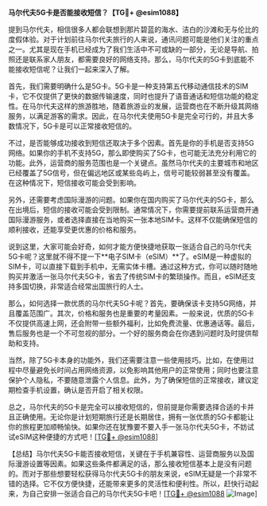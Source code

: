**马尔代夫5G卡是否能接收短信？【TG💪+ @esim1088】**

提到马尔代夫，相信很多人都会联想到那片碧蓝的海水、洁白的沙滩和无与伦比的度假体验。对于计划前往马尔代夫旅行的人来说，通讯问题可能是他们关注的重点之一。尤其是现在手机已经成为了我们生活中不可或缺的一部分，无论是导航、拍照还是联系家人朋友，都需要良好的网络支持。那么，马尔代夫的5G卡到底能不能接收短信呢？让我们一起来深入了解。

首先，我们需要明确什么是5G卡。5G卡是一种支持第五代移动通信技术的SIM卡，它不仅提供了更快的数据传输速度，同时也提升了语音通话和短信功能的稳定性。在马尔代夫这样的旅游胜地，随着旅游业的发展，运营商也在不断升级其网络服务，以满足游客的需求。因此，在马尔代夫使用5G卡是完全可行的，并且大多数情况下，5G卡是可以正常接收短信的。

不过，是否能够成功接收到短信还取决于多个因素。首先是你的手机是否支持5G网络。如果你的手机不支持5G，那么即使购买了5G卡，也可能无法充分利用它的功能。此外，运营商的服务范围也是一个关键点。虽然马尔代夫的主要城市和地区已经覆盖了5G信号，但在偏远地区或某些岛屿上，信号可能较弱甚至没有覆盖。在这种情况下，短信接收可能会受到影响。

另外，还需要考虑国际漫游的问题。如果你在国内购买了马尔代夫的5G卡，那么在出境后，短信的接收可能会受到限制。通常情况下，你需要提前联系运营商开通国际漫游服务，或者选择直接在当地购买一张本地SIM卡。这样不仅能确保短信的顺利接收，还能享受更优惠的价格和服务。

说到这里，大家可能会好奇，如何才能方便快捷地获取一张适合自己的马尔代夫5G卡呢？这里就不得不提一下**电子SIM卡（eSIM）**了。eSIM是一种虚拟的SIM卡，可以直接下载到手机中，无需实体卡槽。通过这种方式，你可以随时随地购买并激活一张马尔代夫5G卡，省去了传统SIM卡的繁琐操作。而且，eSIM还支持多国切换，非常适合经常出国旅行的人士。

那么，如何选择一款优质的马尔代夫5G卡呢？首先，要确保该卡支持5G网络，并且覆盖范围广。其次，价格和服务也是重要的考量因素。一般来说，优质的5G卡不仅提供高速上网，还会附带一些额外福利，比如免费流量、优惠通话等。最后，售后服务也是一个不可忽视的部分。一个好的服务商会在你遇到问题时及时提供帮助和支持。

当然，除了5G卡本身的功能外，我们还需要注意一些使用技巧。比如，在使用过程中尽量避免长时间占用网络资源，以免影响其他用户的正常使用；同时也要注意保护个人隐私，不要随意泄露个人信息。此外，为了确保短信的正常接收，建议定期检查手机设置，确认是否开启了相关权限。

总之，马尔代夫的5G卡是完全可以接收短信的，但前提是你需要选择合适的卡并且正确使用。无论你是计划短期旅行还是长期居住，拥有一张优质的5G卡都能让你的旅程更加顺畅愉快。如果你还在犹豫要不要入手一张马尔代夫5G卡，不妨试试eSIM这种便捷的方式吧！[[TG💪+ @esim1088](https://t.me/s/esim1088)]

【总结】马尔代夫5G卡能否接收短信，关键在于手机兼容性、运营商服务以及国际漫游设置等因素。如果这些条件都满足的话，那么接收短信基本上是没有问题的。而对于那些想要轻松获得马尔代夫5G卡的朋友来说，eSIM无疑是一个非常不错的选择。它不仅方便快捷，还能带来更多的灵活性和便利性。所以，赶快行动起来，为自己安排一张适合自己的马尔代夫5G卡吧！[[TG💪+ @esim1088](https://t.me/s/esim1088) ![Image](https://i.postimg.cc/4NQfJmqS/Snipaste-2025-05-13-00-14-12.png)]